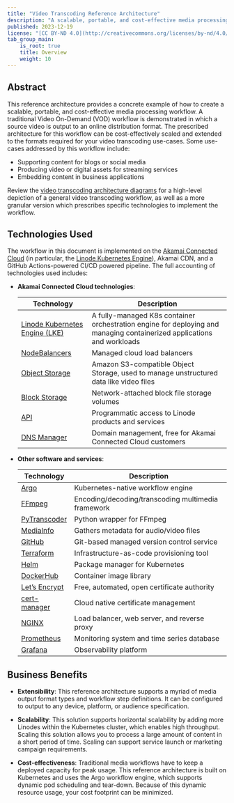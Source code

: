 ```yaml
---
title: "Video Transcoding Reference Architecture"
description: "A scalable, portable, and cost-effective media processing workflow using Akamai Cloud Compute, Linode Kubernetes Engine, Akamai CDN, and a GitHub Actions."
published: 2023-12-19
license: "[CC BY-ND 4.0](http://creativecommons.org/licenses/by-nd/4.0/)"
tab_group_main:
    is_root: true
    title: Overview
    weight: 10
---
```


## Abstract

This reference architecture provides a concrete example of how to create a scalable, portable, and cost-effective media processing workflow. A traditional Video On-Demand (VOD) workflow is demonstrated in which a source video is output to an online distribution format. The prescribed architecture for this workflow can be cost-effectively scaled and extended to the formats required for your video transcoding use-cases. Some use-cases addressed by this workflow include:

- Supporting content for blogs or social media
- Producing video or digital assets for streaming services
- Embedding content in business applications

Review the [video transcoding architecture diagrams](/docs/reference-architecture/video-transcoding/diagrams/) for a high-level depiction of a general video transcoding workflow, as well as a more granular version which prescribes specific technologies to implement the workflow.

## Technologies Used

The workflow in this document is implemented on the [Akamai Connected Cloud](https://www.akamai.com/) (in particular, the [Linode Kubernetes Engine](https://www.linode.com/products/kubernetes/)), Akamai CDN, and a GitHub Actions-powered CI/CD powered pipeline. The full accounting of technologies used includes:

- **Akamai Connected Cloud technologies**:

    | Technology                        | Description |
    |-----------------------------------|-------------|
    | [Linode Kubernetes Engine (LKE)](https://www.linode.com/products/kubernetes/)    | A fully-managed K8s container orchestration engine for deploying and managing containerized applications and workloads |
    | [NodeBalancers](https://www.linode.com/products/nodebalancers/)                     | Managed cloud load balancers |
    | [Object Storage](https://www.linode.com/products/object-storage/)                    | Amazon S3-compatible Object Storage, used to manage unstructured data like video files |
    | [Block Storage](https://www.linode.com/products/block-storage/)                           | Network-attached block file storage volumes |
    | [API](https://www.linode.com/products/linode-api/)                               | Programmatic access to Linode products and services |
    | [DNS Manager](https://www.linode.com/products/dns-manager/)                               | Domain management, free for Akamai Connected Cloud customers |

- **Other software and services**:

    | Technology | Description |
    |------------|-------------|
    | [Argo](https://argoproj.github.io/) | Kubernetes-native workflow engine |
    | [FFmpeg](https://ffmpeg.org/) | Encoding/decoding/transcoding multimedia framework |
    | [PyTranscoder](https://pytranscoder.readthedocs.io/en/latest/) | Python wrapper for FFmpeg |
    | [MediaInfo](https://mediaarea.net/en/MediaInfo) | Gathers metadata for audio/video files |
    | [GitHub](https://github.com/) | Git-based managed version control service |
    | [Terraform](https://www.terraform.io/) | Infrastructure-as-code provisioning tool |
    | [Helm](https://helm.sh/) | Package manager for Kubernetes |
    | [DockerHub](https://hub.docker.com/) | Container image library |
    | [Let’s Encrypt](https://letsencrypt.org/) | Free, automated, open certificate authority |
    | [cert-manager](https://cert-manager.io/) | Cloud native certificate management |
    | [NGINX](https://www.nginx.com/) | Load balancer, web server, and reverse proxy |
    | [Prometheus](https://prometheus.io/) | Monitoring system and time series database |
    | [Grafana](https://grafana.com/) | Observability platform |

## Business Benefits

- **Extensibility**: This reference architecture supports a myriad of media output format types and workflow step definitions. It can be configured to output to any device, platform, or audience specification.

- **Scalability**: This solution supports horizontal scalability by adding more Linodes within the Kubernetes cluster, which enables high throughput. Scaling this solution allows you to process a large amount of content in a short period of time. Scaling can support service launch or marketing campaign requirements.

- **Cost-effectiveness**: Traditional media workflows have to keep a deployed capacity for peak usage. This reference architecture is built on Kubernetes and uses the Argo workflow engine, which supports dynamic pod scheduling and tear-down. Because of this dynamic resource usage, your cost footprint can be minimized.
